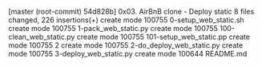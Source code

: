 [master (root-commit) 54d828b] 0x03. AirBnB clone - Deploy static
 8 files changed, 226 insertions(+)
 create mode 100755 0-setup_web_static.sh
 create mode 100755 1-pack_web_static.py
 create mode 100755 100-clean_web_static.py
 create mode 100755 101-setup_web_static.pp
 create mode 100755 2
 create mode 100755 2-do_deploy_web_static.py
 create mode 100755 3-deploy_web_static.py
 create mode 100644 README.md
